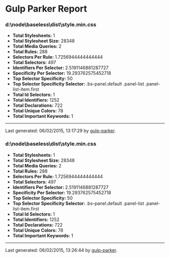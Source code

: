 # Gulp Parker Report


### d:\node\baseless\dist\style.min.css

- **Total Stylesheets:** 1
- **Total Stylesheet Size:** 28348
- **Total Media Queries:** 2
- **Total Rules:** 288
- **Selectors Per Rule:** 1.7256944444444444
- **Total Selectors:** 497
- **Identifiers Per Selector:** 2.5191146881287727
- **Specificity Per Selector:** 19.293762575452718
- **Top Selector Specificity:** 50
- **Top Selector Specificity Selector:** .bs-panel.default .panel-list .panel-list-item.first
- **Total Id Selectors:** 1
- **Total Identifiers:** 1252
- **Total Declarations:** 722
- **Total Unique Colors:** 78
- **Total Important Keywords:** 1

* * *

Last generated: 06/02/2015, 13:17:29 by [gulp-parker](https://github.com/PavelDemyanenko/gulp-parker).

### d:\node\baseless\dist\style.min.css

- **Total Stylesheets:** 1
- **Total Stylesheet Size:** 28348
- **Total Media Queries:** 2
- **Total Rules:** 288
- **Selectors Per Rule:** 1.7256944444444444
- **Total Selectors:** 497
- **Identifiers Per Selector:** 2.5191146881287727
- **Specificity Per Selector:** 19.293762575452718
- **Top Selector Specificity:** 50
- **Top Selector Specificity Selector:** .bs-panel.default .panel-list .panel-list-item.first
- **Total Id Selectors:** 1
- **Total Identifiers:** 1252
- **Total Declarations:** 722
- **Total Unique Colors:** 78
- **Total Important Keywords:** 1

* * *

Last generated: 06/02/2015, 13:26:44 by [gulp-parker](https://github.com/PavelDemyanenko/gulp-parker).
